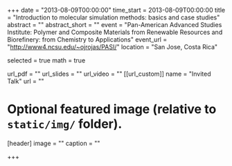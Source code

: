 +++
date = "2013-08-09T00:00:00"
time_start = 2013-08-09T00:00:00
title = "Introduction to molecular simulation methods: basics and case studies"
abstract = ""
abstract_short = ""
event = "Pan-American Advanced Studies Institute: Polymer and Composite Materials from Renewable Resources and Biorefinery: from Chemistry to Applications"
event_url = "http://www4.ncsu.edu/~ojrojas/PASI/"
location = "San Jose, Costa Rica"

selected = true
math = true

url_pdf = ""
url_slides = ""
url_video = ""
[[url_custom]]
    name = "Invited Talk"
    url = ""



# Optional featured image (relative to `static/img/` folder).
[header]
image = ""
caption = ""

+++

